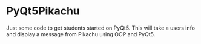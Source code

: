# PyQt5Pikachu
Just some code to get students started on PyQt5. This will take a users info and display a message from Pikachu using OOP and PyQt5.
